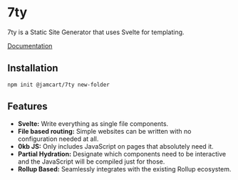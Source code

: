 # 7ty

7ty is a Static Site Generator that uses Svelte for templating.

[Documentation](https://github.com/JamCart/7ty/blob/master/7ty/readme.md)

## Installation

`npm init @jamcart/7ty new-folder`

## Features

- **Svelte:** Write everything as single file components.
- **File based routing:** Simple websites can be written with no configuration needed at all.
- **0kb JS:** Only includes JavaScript on pages that absolutely need it. 
- **Partial Hydration:** Designate which components need to be interactive and the JavaScript will be compiled just for those.
- **Rollup Based:** Seamlessly integrates with the existing Rollup ecosystem.

